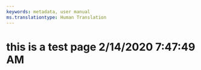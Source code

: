 ```yaml
---
keywords: metadata, user manual
ms.translationtype: Human Translation
---
```

# this is a test page 2/14/2020 7:47:49 AM